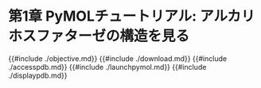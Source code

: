 # 第1章 PyMOLチュートリアル: アルカリホスファターゼの構造を見る

{{#include ./objective.md}}
{{#include ./download.md}}
{{#include ./accesspdb.md}}
{{#include ./launchpymol.md}}
{{#include ./displaypdb.md}}